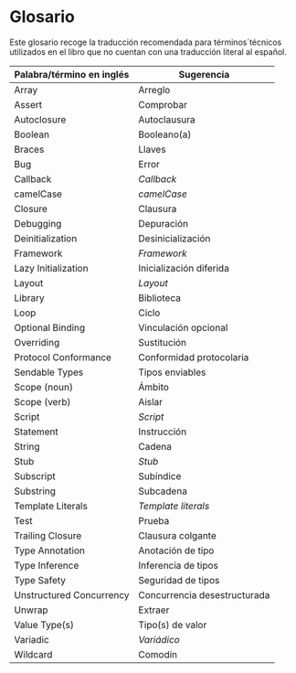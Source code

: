 # Glosario

Este glosario recoge la traducción recomendada
para términos´técnicos utilizados en el libro
que no cuentan con una traducción literal al español.

| Palabra/término en inglés | Sugerencia                   |
| ------------------------- | ---------------------------- |
| Array                     | Arreglo                      |
| Assert                    | Comprobar                    |
| Autoclosure               | Autoclausura                 |
| Boolean                   | Booleano(a)                  |
| Braces                    | Llaves                       |
| Bug                       | Error                        |
| Callback                  | _Callback_                   |
| camelCase                 | _camelCase_                  |
| Closure                   | Clausura                     |
| Debugging                 | Depuración                   |
| Deinitialization          | Desinicialización            |
| Framework                 | _Framework_                  |
| Lazy Initialization       | Inicialización diferida      |
| Layout                    | _Layout_                     |
| Library                   | Biblioteca                   |
| Loop                      | Ciclo                        |
| Optional Binding          | Vinculación opcional         |
| Overriding                | Sustitución                  |
| Protocol Conformance      | Conformidad protocolaria     |
| Sendable Types            | Tipos enviables              |
| Scope (noun)              | Ámbito                       |
| Scope (verb)              | Aislar                       |
| Script                    | _Script_                     |
| Statement                 | Instrucción                  |
| String                    | Cadena                       |
| Stub                      | _Stub_                       |
| Subscript                 | Subíndice                    |
| Substring                 | Subcadena                    |
| Template Literals         | _Template literals_          |
| Test                      | Prueba                       |
| Trailing Closure          | Clausura colgante            |
| Type Annotation           | Anotación de tipo            |
| Type Inference            | Inferencia de tipos          |
| Type Safety               | Seguridad de tipos           |
| Unstructured Concurrency  | Concurrencia desestructurada |
| Unwrap                    | Extraer                      |
| Value Type(s)             | Tipo(s) de valor             |
| Variadic                  | _Variádico_                  |
| Wildcard                  | Comodín                      |
